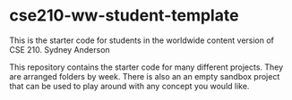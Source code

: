 # cse210-ww-student-template
This is the starter code for students in the worldwide content version of CSE 210. Sydney Anderson

This repository contains the starter code for many different projects. They are arranged folders by week. There is also an an empty sandbox project that can be used to play around with any concept you would like.
